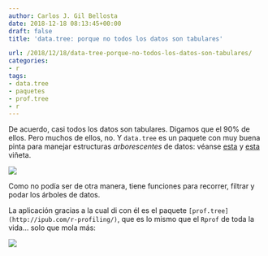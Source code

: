 ```yaml
---
author: Carlos J. Gil Bellosta
date: 2018-12-18 08:13:45+00:00
draft: false
title: 'data.tree: porque no todos los datos son tabulares'

url: /2018/12/18/data-tree-porque-no-todos-los-datos-son-tabulares/
categories:
- r
tags:
- data.tree
- paquetes
- prof.tree
- r
---
```





De acuerdo, casi todos los datos son tabulares. Digamos que el 90% de ellos. Pero muchos de ellos, no. Y `data.tree` es un paquete con muy buena pinta para manejar estructuras _arborescentes_ de datos: véanse [esta](https://cran.r-project.org/web/packages/data.tree/vignettes/applications.html) y [esta](https://cran.r-project.org/web/packages/data.tree/vignettes/data.tree.html) viñeta.





![](/wp-uploads/2018/12/datatree.png)






Como no podía ser de otra manera, tiene funciones para recorrer, filtrar y podar los árboles de datos.







La aplicación gracias a la cual di con él es el paquete `[prof.tree](http://ipub.com/r-profiling/)`, que es lo mismo que el `Rprof` de toda la vida... solo que mola más:







![](/wp-uploads/2018/12/rprofile.png)






